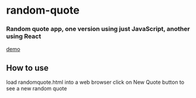 # random-quote
<h3>Random quote app, one version using just JavaScript, another using React</h3>
<a href=https://codepen.io/hsienhsiuliao/pen/gdZGbM>demo</a>

## How to use

load randomquote.html into a web browser
click on New Quote button to see a new random quote
